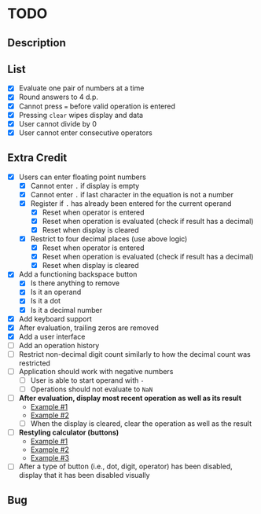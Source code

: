 # TODO

## Description

## List

- [x] Evaluate one pair of numbers at a time
- [x] Round answers to 4 d.p.
- [x] Cannot press `=` before valid operation is entered
- [x] Pressing `clear` wipes display and data
- [x] User cannot divide by 0
- [x] User cannot enter consecutive operators

## Extra Credit

- [x] Users can enter floating point numbers
    - [x] Cannot enter `.` if display is empty
    - [x] Cannot enter `.` if last character in the equation is not a number
    - [x] Register if `.` has already been entered for the current operand
        - [x] Reset when operator is entered
        - [x] Reset when operation is evaluated (check if result has a decimal)
        - [x] Reset when display is cleared
    - [x] Restrict to four decimal places (use above logic)
        - [x] Reset when operator is entered
        - [x] Reset when operation is evaluated (check if result has a decimal)
        - [x] Reset when display is cleared
- [x] Add a functioning backspace button
    - [x] Is there anything to remove
    - [x] Is it an operand
    - [x] Is it a dot
    - [x] Is it a decimal number
- [x] Add keyboard support
- [x] After evaluation, trailing zeros are removed
- [x] Add a user interface
- [ ] Add an operation history
- [ ] Restrict non-decimal digit count similarly to how the decimal count was
restricted
- [ ] Application should work with negative numbers
    - [ ] User is able to start operand with `-`
    - [ ] Operations should not evaluate to `NaN`
- [ ] **After evaluation, display most recent operation as well as its result**
    - [Example #1](https://1michael17.github.io/calculator/)
    - [Example #2](https://haiderbey.github.io/odin-calculator/)
    - [ ] When the display is cleared, clear the operation as well as the result
- [ ] **Restyling calculator (buttons)**
    - [Example #1](https://1michael17.github.io/calculator/)
    - [Example #2](https://haiderbey.github.io/odin-calculator/)
    - [Example #3](https://rjrillon.github.io/calculator-project/)
- [ ] After a type of button (i.e., dot, digit, operator) has been disabled,
display that it has been disabled visually

## Bug
